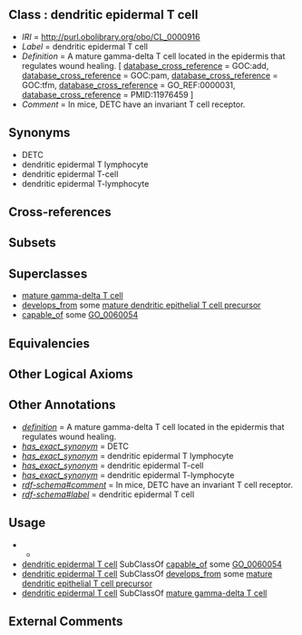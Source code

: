 
## Class : dendritic epidermal T cell

 * *IRI* = http://purl.obolibrary.org/obo/CL_0000916
 * *Label* = dendritic epidermal T cell
 * *Definition* = A mature gamma-delta T cell located in the epidermis that regulates wound healing. [ [database_cross_reference](../../ef/oboInOwl#hasDbXref.md) = GOC:add, [database_cross_reference](../../ef/oboInOwl#hasDbXref.md) = GOC:pam, [database_cross_reference](../../ef/oboInOwl#hasDbXref.md) = GOC:tfm, [database_cross_reference](../../ef/oboInOwl#hasDbXref.md) = GO_REF:0000031, [database_cross_reference](../../ef/oboInOwl#hasDbXref.md) = PMID:11976459 ]
 * *Comment* = In mice, DETC have an invariant T cell receptor.

## Synonyms

 * DETC
 * dendritic epidermal T lymphocyte
 * dendritic epidermal T-cell
 * dendritic epidermal T-lymphocyte

## Cross-references


## Subsets


## Superclasses

 * [mature gamma-delta T cell](../../CL/00/CL_0000800.md)
 * [develops_from](../../RO/02/RO_0002202.md) some [mature dendritic epithelial T cell precursor](../../CL/01/CL_0002401.md)
 * [capable_of](../../RO/15/RO_0002215.md) some [GO_0060054](../../GO/54/GO_0060054.md)

## Equivalencies


## Other Logical Axioms


## Other Annotations

 * *[definition](../../IAO/15/IAO_0000115.md)* = A mature gamma-delta T cell located in the epidermis that regulates wound healing.
 * *[has_exact_synonym](../../ym/oboInOwl#hasExactSynonym.md)* = DETC
 * *[has_exact_synonym](../../ym/oboInOwl#hasExactSynonym.md)* = dendritic epidermal T lymphocyte
 * *[has_exact_synonym](../../ym/oboInOwl#hasExactSynonym.md)* = dendritic epidermal T-cell
 * *[has_exact_synonym](../../ym/oboInOwl#hasExactSynonym.md)* = dendritic epidermal T-lymphocyte
 * *[rdf-schema#comment](../../nt/rdf-schema#comment.md)* = In mice, DETC have an invariant T cell receptor.
 * *[rdf-schema#label](../../el/rdf-schema#label.md)* = dendritic epidermal T cell

## Usage

 * -
 * [dendritic epidermal T cell](../../CL/16/CL_0000916.md) SubClassOf [capable_of](../../RO/15/RO_0002215.md) some [GO_0060054](../../GO/54/GO_0060054.md)
 * [dendritic epidermal T cell](../../CL/16/CL_0000916.md) SubClassOf [develops_from](../../RO/02/RO_0002202.md) some [mature dendritic epithelial T cell precursor](../../CL/01/CL_0002401.md)
 * [dendritic epidermal T cell](../../CL/16/CL_0000916.md) SubClassOf [mature gamma-delta T cell](../../CL/00/CL_0000800.md)

## External Comments

